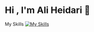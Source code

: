 # Hi , I'm Ali Heidari 👋

My Skills
[![My Skills](https://skillicons.dev/icons?i=html,css,js,bootstrap,tailwind,redux)](https://skillicons.dev)


